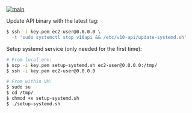[![main](https://github.com/drival-ai/v10-api/actions/workflows/main.yml/badge.svg)](https://github.com/drival-ai/v10-api/actions/workflows/main.yml)

Update API binary with the latest tag:

```sh
$ ssh -i key.pem ec2-user@0.0.0.0 \
  -t 'sudo systemctl stop v10api && /etc/v10-api/update-systemd.sh'
```

Setup systemd service (only needed for the first time):

```sh
# From local env:
$ scp -i key.pem setup-systemd.sh ec2-user@0.0.0.0:/tmp/
$ ssh -i key.pem ec2-user@0.0.0.0

# From within VM:
$ sudo su
$ cd /tmp/
$ chmod +x setup-systemd.sh
$ ./setup-systemd.sh
```
